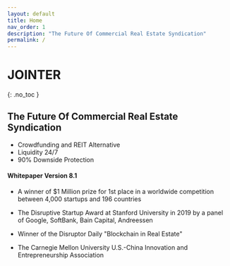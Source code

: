 ```yaml
---
layout: default
title: Home
nav_order: 1
description: "The Future Of Commercial Real Estate Syndication"
permalink: /
---
```


# JOINTER
{: .no_toc }

## The Future Of Commercial Real Estate Syndication

- Crowdfunding and REIT Alternative
- Liquidity 24/7
- 90% Downside Protection

#### Whitepaper Version 8.1

- A winner of $1 Million prize for 1st place in a worldwide competition between 4,000 startups and 196 countries

- The Disruptive Startup Award at Stanford University in 2019 by a panel of Google, SoftBank, Bain Capital, Andreessen

- Winner of the Disruptor Daily "Blockchain in Real Estate"

- The Carnegie Mellon University U.S.-China Innovation and Entrepreneurship Association
